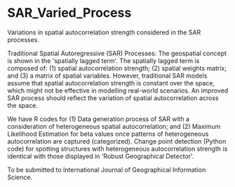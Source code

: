 # SAR_Varied_Process
Variations in spatial autocorrelation strength considered in the SAR processes.

Traditional Spatial Autoregressive (SAR) Processes: The geospatial concept is shown in the 'spatially lagged term'. The spatially lagged term is composed of: (1) spatial autocorrelation strength; (2) spatial weights matrix; and (3) a matrix of spatial variables. However, traditional SAR models assume that spatial autocorrelation strength is constant over the space, which might not be effective in modelling real-world scenarios. An improved SAR process should reflect the variation of spatial autocorrelation across the space. 

We have R codes for (1) Data generation process of SAR with a consideration of heterogeneous spatial autocorrelation; and (2) Maximum Likelihood Estimation for beta values once patterns of heterogeneous autocorrelation are captured (categorized). Change point detection (Python code) for spotting structures with heterogeneous autocorrelation strength is identical with those displayed in 'Robust Geographical Detector'. 

To be submitted to International Journal of Geographical Information Science.


